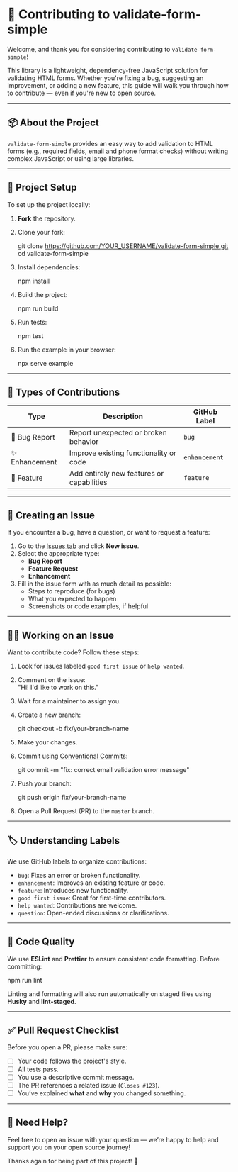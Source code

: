 # 🤝 Contributing to validate-form-simple

Welcome, and thank you for considering contributing to `validate-form-simple`!

This library is a lightweight, dependency-free JavaScript solution for validating HTML forms. Whether you're fixing a bug, suggesting an improvement, or adding a new feature, this guide will walk you through how to contribute — even if you're new to open source.

---

## 📦 About the Project

`validate-form-simple` provides an easy way to add validation to HTML forms (e.g., required fields, email and phone format checks) without writing complex JavaScript or using large libraries.

---

## 🧰 Project Setup

To set up the project locally:

1. **Fork** the repository.
2. Clone your fork:

   git clone https://github.com/YOUR_USERNAME/validate-form-simple.git  
   cd validate-form-simple

3. Install dependencies:

   npm install

4. Build the project:

   npm run build

5. Run tests:

   npm test

6. Run the example in your browser:

   npx serve example

---

## 🧩 Types of Contributions

| Type           | Description                               | GitHub Label  |
| -------------- | ----------------------------------------- | ------------- |
| 🐞 Bug Report  | Report unexpected or broken behavior      | `bug`         |
| ✨ Enhancement | Improve existing functionality or code    | `enhancement` |
| 🚀 Feature     | Add entirely new features or capabilities | `feature`     |

---

## 📝 Creating an Issue

If you encounter a bug, have a question, or want to request a feature:

1. Go to the [Issues tab](../../issues) and click **New issue**.
2. Select the appropriate type:
   - **Bug Report**
   - **Feature Request**
   - **Enhancement**
3. Fill in the issue form with as much detail as possible:
   - Steps to reproduce (for bugs)
   - What you expected to happen
   - Screenshots or code examples, if helpful

---

## 🧑‍💻 Working on an Issue

Want to contribute code? Follow these steps:

1. Look for issues labeled `good first issue` or `help wanted`.
2. Comment on the issue:  
   "Hi! I'd like to work on this."
3. Wait for a maintainer to assign you.
4. Create a new branch:

   git checkout -b fix/your-branch-name

5. Make your changes.
6. Commit using [Conventional Commits](https://www.conventionalcommits.org):

   git commit -m "fix: correct email validation error message"

7. Push your branch:

   git push origin fix/your-branch-name

8. Open a Pull Request (PR) to the `master` branch.

---

## 🏷️ Understanding Labels

We use GitHub labels to organize contributions:

- `bug`: Fixes an error or broken functionality.
- `enhancement`: Improves an existing feature or code.
- `feature`: Introduces new functionality.
- `good first issue`: Great for first-time contributors.
- `help wanted`: Contributions are welcome.
- `question`: Open-ended discussions or clarifications.

---

## 🧼 Code Quality

We use **ESLint** and **Prettier** to ensure consistent code formatting. Before committing:

npm run lint

Linting and formatting will also run automatically on staged files using **Husky** and **lint-staged**.

---

## ✅ Pull Request Checklist

Before you open a PR, please make sure:

- [ ] Your code follows the project's style.
- [ ] All tests pass.
- [ ] You use a descriptive commit message.
- [ ] The PR references a related issue (`Closes #123`).
- [ ] You’ve explained **what** and **why** you changed something.

---

## 💬 Need Help?

Feel free to open an issue with your question — we’re happy to help and support you on your open source journey!

Thanks again for being part of this project! 🙌
